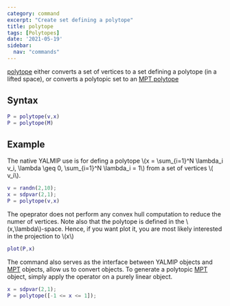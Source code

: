 ```yaml
---
category: command
excerpt: "Create set defining a polytope"
title: polytope
tags: [Polytopes]
date: '2021-05-19'
sidebar:
  nav: "commands"
---
```


[polytope](/command/polytope) either converts a set of vertices to a set defining a polytope (in a lifted space), or converts a polytopic set to an [MPT polytope](/command/mpt)

## Syntax

````matlab
P = polytope(v,x)
P = polytope(M)
````

## Example

The native YALMIP use is for defing a polytope \\(x = \sum_{i=1}^N \lambda_i v_i, \lambda \geq 0, \sum_{i=1}^N \lambda_i = 1\\) from a set of vertices \\( v_i\\).

````matlab
v = randn(2,10);
x = sdpvar(2,1);
P = polytope(v,x)
````

The opeprator does not perform any convex hull computation to reduce the numer of vertices. Note also that the polytope is defined in the \\(x,\lambda\\)-space. Hence, if you want plot it, you are most likely interested in the projection to \\(x\\)

````matlab
plot(P,x)
````

The command also serves as the interface between YALMIP objects and [MPT](/solver/MPT) objects, allow us to convert objects. To generate a polytopic [MPT](/solver/MPT) object, simply apply the operator on a purely linear object.

````matlab
x = sdpvar(2,1);
P = polytope([-1 <= x <= 1]);
````


